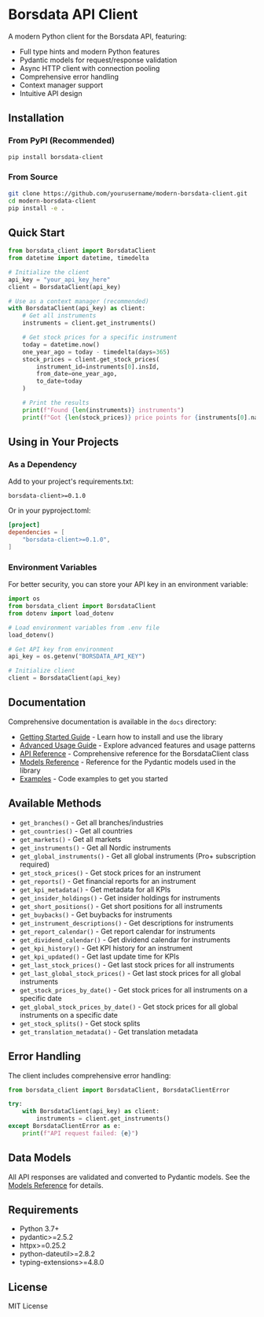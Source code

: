 # Borsdata API Client

A modern Python client for the Borsdata API, featuring:

- Full type hints and modern Python features
- Pydantic models for request/response validation
- Async HTTP client with connection pooling
- Comprehensive error handling
- Context manager support
- Intuitive API design

## Installation

### From PyPI (Recommended)

```bash
pip install borsdata-client
```

### From Source

```bash
git clone https://github.com/yourusername/modern-borsdata-client.git
cd modern-borsdata-client
pip install -e .
```

## Quick Start

```python
from borsdata_client import BorsdataClient
from datetime import datetime, timedelta

# Initialize the client
api_key = "your_api_key_here"
client = BorsdataClient(api_key)

# Use as a context manager (recommended)
with BorsdataClient(api_key) as client:
    # Get all instruments
    instruments = client.get_instruments()

    # Get stock prices for a specific instrument
    today = datetime.now()
    one_year_ago = today - timedelta(days=365)
    stock_prices = client.get_stock_prices(
        instrument_id=instruments[0].insId,
        from_date=one_year_ago,
        to_date=today
    )

    # Print the results
    print(f"Found {len(instruments)} instruments")
    print(f"Got {len(stock_prices)} price points for {instruments[0].name}")
```

## Using in Your Projects

### As a Dependency

Add to your project's requirements.txt:

```
borsdata-client>=0.1.0
```

Or in your pyproject.toml:

```toml
[project]
dependencies = [
    "borsdata-client>=0.1.0",
]
```

### Environment Variables

For better security, you can store your API key in an environment variable:

```python
import os
from borsdata_client import BorsdataClient
from dotenv import load_dotenv

# Load environment variables from .env file
load_dotenv()

# Get API key from environment
api_key = os.getenv("BORSDATA_API_KEY")

# Initialize client
client = BorsdataClient(api_key)
```

## Documentation

Comprehensive documentation is available in the `docs` directory:

- [Getting Started Guide](docs/guides/getting_started.md) - Learn how to install and use the library
- [Advanced Usage Guide](docs/guides/advanced_usage.md) - Explore advanced features and usage patterns
- [API Reference](docs/api/client.md) - Comprehensive reference for the BorsdataClient class
- [Models Reference](docs/api/models.md) - Reference for the Pydantic models used in the library
- [Examples](docs/examples/basic_usage.md) - Code examples to get you started

## Available Methods

- `get_branches()` - Get all branches/industries
- `get_countries()` - Get all countries
- `get_markets()` - Get all markets
- `get_instruments()` - Get all Nordic instruments
- `get_global_instruments()` - Get all global instruments (Pro+ subscription required)
- `get_stock_prices()` - Get stock prices for an instrument
- `get_reports()` - Get financial reports for an instrument
- `get_kpi_metadata()` - Get metadata for all KPIs
- `get_insider_holdings()` - Get insider holdings for instruments
- `get_short_positions()` - Get short positions for all instruments
- `get_buybacks()` - Get buybacks for instruments
- `get_instrument_descriptions()` - Get descriptions for instruments
- `get_report_calendar()` - Get report calendar for instruments
- `get_dividend_calendar()` - Get dividend calendar for instruments
- `get_kpi_history()` - Get KPI history for an instrument
- `get_kpi_updated()` - Get last update time for KPIs
- `get_last_stock_prices()` - Get last stock prices for all instruments
- `get_last_global_stock_prices()` - Get last stock prices for all global instruments
- `get_stock_prices_by_date()` - Get stock prices for all instruments on a specific date
- `get_global_stock_prices_by_date()` - Get stock prices for all global instruments on a specific date
- `get_stock_splits()` - Get stock splits
- `get_translation_metadata()` - Get translation metadata

## Error Handling

The client includes comprehensive error handling:

```python
from borsdata_client import BorsdataClient, BorsdataClientError

try:
    with BorsdataClient(api_key) as client:
        instruments = client.get_instruments()
except BorsdataClientError as e:
    print(f"API request failed: {e}")
```

## Data Models

All API responses are validated and converted to Pydantic models. See the [Models Reference](docs/api/models.md) for details.

## Requirements

- Python 3.7+
- pydantic>=2.5.2
- httpx>=0.25.2
- python-dateutil>=2.8.2
- typing-extensions>=4.8.0

## License

MIT License
